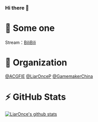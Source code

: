 ### Hi there 👋

<!--
**LiarOnce/liaronce** is a ✨ _special_ ✨ repository because its `README.md` (this file) appears on your GitHub profile.

Here are some ideas to get you started:

- 🔭 I’m currently working on ...
- 🌱 I’m currently learning ...
- 👯 I’m looking to collaborate on ...
- 🤔 I’m looking for help with ...
- 💬 Ask me about ...
- 📫 How to reach me: ...
- 😄 Pronouns: ...
- ⚡ Fun fact: ...
-->

# 💬 Some one

Stream：[BiliBili](https://live.bilibili.com/254793)

# 👯 Organization

[@ACGFIE](https://github.com/ACGFIE) [@LiarOnceP](https://github.com/LiarOnceP) [@GamemakerChina](https://github.com/GamemakerChina)

# ⚡ GitHub Stats

[![LiarOnce's github stats](https://github-readme-stats.vercel.app/api?username=LiarOnce&theme=nord)](https://github.com/LiarOnce/liaronce)
